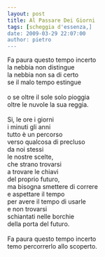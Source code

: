 ```yaml
---
layout: post
title: Al Passare Dei Giorni
tags: [scheggia d'essenza,]
date: 2009-03-29 22:07:00
author: pietro
---
```

Fa paura questo tempo incerto<br/>la nebbia non distingue<br/>la nebbia non sa di certo<br/>se il malo tempo estingue<br/><br/>o se oltre il sole solo pioggia<br/>oltre le nuvole la sua reggia.<br/><br/>Si, le ore i giorni<br/>i minuti gli anni<br/>tutto è un percorso<br/>verso qualcosa di precluso<br/>da noi stessi<br/>le nostre scelte,<br/>che strano trovarsi<br/>a trovare le chiavi<br/>del proprio futuro,<br/>ma bisogna smettere di correre<br/>e aspettare il tempo<br/>per avere il tempo di usarle<br/>e non trovarsi<br/>schiantati nelle borchie<br/>della porta del futuro.<br/><br/>Fa paura questo tempo incerto<br/>temo percorrerlo allo scoperto.
